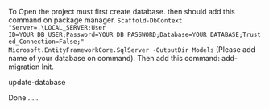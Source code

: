 To Open the project must first create database.
then should add this command on package manager.
 <code>Scaffold-DbContext "Server=.\LOCAL_SERVER;User ID=YOUR_DB_USER;Password=YOUR_DB_PASSWORD;Database=YOUR_DATABASE;Trusted_Connection=False;" Microsoft.EntityFrameworkCore.SqlServer -OutputDir Models</code>
 (Please add name of your database on command).
 Then add this command: 
 add-migration Init. 


 update-database
 
 Done .....
